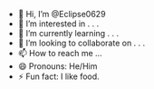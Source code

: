 - 👋 Hi, I’m @Eclipse0629
- 👀 I’m interested in . . .
- 🌱 I’m currently learning . . .
- 💞️ I’m looking to collaborate on . . .
- 📫 How to reach me ...
- 😄 Pronouns: He/Him
- ⚡ Fun fact: I like food. 

<!---
Eclipse0629/Eclipse0629 is a ✨ special ✨ repository because its `README.md` (this file) appears on your GitHub profile.
You can click the Preview link to take a look at your changes.
--->

